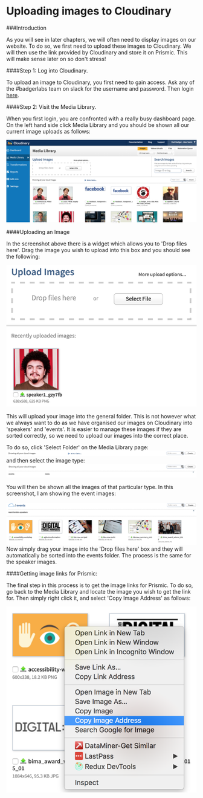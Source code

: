 # Uploading images to Cloudinary

###Introduction

As you will see in later chapters, we will often need to display images on our website. To do so, we first need to upload these images to Cloudinary. We will then use the link provided by Cloudinary and store it on Prismic. This will make sense later on so don't stress!

####Step 1: Log into Cloudinary.

To upload an image to Cloudinary, you first need to gain access. Ask any of the #badgerlabs team on slack for the username and password. Then login [here](https://cloudinary.com/users/login).

####Step 2: Visit the Media Library.

When you first login, you are confronted with a really busy dashboard page. On the left hand side click Media Library and you should be shown all our current image uploads as follows:

![](assets/cloudinary-media-library.png)

####Uploading an Image

In the screenshot above there is a widget which allows you to 'Drop files here'. Drag the image you wish to upload into this box and you should see the following:

![](assets/cloudinary-upload-img.png)

This will upload your image into the general folder. This is not however what we always want to do as we have organised our images on Cloudinary into 'speakers' and 'events'. It is easier to manage these images if they are sorted correctly, so we need to upload our images into the correct place.

To do so, click 'Select Folder' on the Media Library page:
![](assets/cloudinary-select-folder.png)
and then select the image type:
![](assets/cloudinary-list-folders.png)

You will then be shown all the images of that particular type. In this screenshot, I am showing the event images:

![](assets/cloudinary-img-list.png)
Now simply drag your image into the 'Drop files here' box and they will automatically be sorted into the events folder. The process is the same for the speaker images.

####Getting image links for Prismic:

The final step in this process is to get the image links for Prismic. To do so, go back to the Media Library and locate the image you wish to get the link for. Then simply right click it, and select 'Copy Image Address' as follows:

![](assets/copy-img-address.png)
